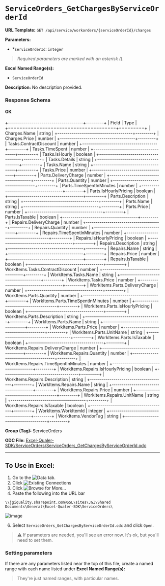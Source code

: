 # `ServiceOrders_GetChargesByServiceOrderId`

**URL Template:**
`GET /api/service/workorders/{serviceOrderId}/charges`

**Parameters:**
- *`serviceOrderId`: `integer`


> *Required parameters are marked with an asterisk (*).

**Excel Named Range(s):**
- `ServiceOrderId`


**Description:**
No description provided.

### Response Schema

#### OK

+--------------------------------------+---------+
| Field                                | Type    |
+======================================+=========+
| Charges.Name                         | string  |
+--------------------------------------+---------+
| Charges.Price                        | number  |
+--------------------------------------+---------+
| Tasks.ContractDiscount               | number  |
+--------------------------------------+---------+
| Tasks.TimeSpent                      | number  |
+--------------------------------------+---------+
| Tasks.IsHourly                       | boolean |
+--------------------------------------+---------+
| Tasks.Details                        | string  |
+--------------------------------------+---------+
| Tasks.Name                           | string  |
+--------------------------------------+---------+
| Tasks.Price                          | number  |
+--------------------------------------+---------+
| Parts.DeliveryCharge                 | number  |
+--------------------------------------+---------+
| Parts.Quantity                       | number  |
+--------------------------------------+---------+
| Parts.TimeSpentInMinutes             | number  |
+--------------------------------------+---------+
| Parts.IsHourlyPricing                | boolean |
+--------------------------------------+---------+
| Parts.Description                    | string  |
+--------------------------------------+---------+
| Parts.Name                           | string  |
+--------------------------------------+---------+
| Parts.Price                          | number  |
+--------------------------------------+---------+
| Parts.IsTaxable                      | boolean |
+--------------------------------------+---------+
| Repairs.DeliveryCharge               | number  |
+--------------------------------------+---------+
| Repairs.Quantity                     | number  |
+--------------------------------------+---------+
| Repairs.TimeSpentInMinutes           | number  |
+--------------------------------------+---------+
| Repairs.IsHourlyPricing              | boolean |
+--------------------------------------+---------+
| Repairs.Description                  | string  |
+--------------------------------------+---------+
| Repairs.Name                         | string  |
+--------------------------------------+---------+
| Repairs.Price                        | number  |
+--------------------------------------+---------+
| Repairs.IsTaxable                    | boolean |
+--------------------------------------+---------+
| WorkItems.Tasks.ContractDiscount     | number  |
+--------------------------------------+---------+
| WorkItems.Tasks.Name                 | string  |
+--------------------------------------+---------+
| WorkItems.Tasks.Price                | number  |
+--------------------------------------+---------+
| WorkItems.Parts.DeliveryCharge       | number  |
+--------------------------------------+---------+
| WorkItems.Parts.Quantity             | number  |
+--------------------------------------+---------+
| WorkItems.Parts.TimeSpentInMinutes   | number  |
+--------------------------------------+---------+
| WorkItems.Parts.IsHourlyPricing      | boolean |
+--------------------------------------+---------+
| WorkItems.Parts.Description          | string  |
+--------------------------------------+---------+
| WorkItems.Parts.Name                 | string  |
+--------------------------------------+---------+
| WorkItems.Parts.Price                | number  |
+--------------------------------------+---------+
| WorkItems.Parts.UnitName             | string  |
+--------------------------------------+---------+
| WorkItems.Parts.IsTaxable            | boolean |
+--------------------------------------+---------+
| WorkItems.Repairs.DeliveryCharge     | number  |
+--------------------------------------+---------+
| WorkItems.Repairs.Quantity           | number  |
+--------------------------------------+---------+
| WorkItems.Repairs.TimeSpentInMinutes | number  |
+--------------------------------------+---------+
| WorkItems.Repairs.IsHourlyPricing    | boolean |
+--------------------------------------+---------+
| WorkItems.Repairs.Description        | string  |
+--------------------------------------+---------+
| WorkItems.Repairs.Name               | string  |
+--------------------------------------+---------+
| WorkItems.Repairs.Price              | number  |
+--------------------------------------+---------+
| WorkItems.Repairs.UnitName           | string  |
+--------------------------------------+---------+
| WorkItems.Repairs.IsTaxable          | boolean |
+--------------------------------------+---------+
| WorkItems.WorkItemId                 | integer |
+--------------------------------------+---------+
| WorkItems.VendorTag                  | string  |
+--------------------------------------+---------+

**Group (Tag):**
ServiceOrders

**ODC File:**
[Excel-Qualer-SDK/ServiceOrders/ServiceOrders_GetChargesByServiceOrderId.odc](https://github.com/Johnson-Gage-Inspection-Inc/qualer-sdk-odc/blob/main/Excel-Qualer-SDK/ServiceOrders/ServiceOrders_GetChargesByServiceOrderId.odc)

---

To Use in Excel:
---

1. Go to the ![`Data`](https://github.com/user-attachments/assets/da437a70-57b3-4c5b-bb01-4910ece19ed1)
 tab.
3. Click ![Existing Connections](https://github.com/user-attachments/assets/a2f1ed67-b2e0-4c23-ac90-68c870e60289)
4. Click ![`Browse for More...`](https://github.com/user-attachments/assets/8e698494-6865-41e7-b6fa-043aea81809a)
5. Paste the following into the URL bar
```
\\jgiquality.sharepoint.com@SSL\sites\JGI\Shared Documents\General\Excel-Qualer-SDK\ServiceOrders\
```

![image](https://github.com/user-attachments/assets/1e1a8d87-0377-446d-aaf5-d78562991db3)

6. Select `ServiceOrders_GetChargesByServiceOrderId.odc` and click `Open`.

> ⚠️ If parameters are needed, you'll see an error now. It's ok, but you'll need to set them.

### Setting parameters
If there are any parameters listed near the top of this file, create a named range with each name listed under **Excel Named Range(s):**
> They're just named ranges, with particular names.
